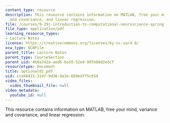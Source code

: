 ```yaml
---
content_type: resource
description: This resource contains information on MATLAB, free your mind, variance
  and covariance, and linear regression.
file: /courses/9-29j-introduction-to-computational-neuroscience-spring-2004/ccd4841531479d369a3e669edff5c65d_optional01.pdf
file_type: application/pdf
learning_resource_types:
- Lecture Notes
license: https://creativecommons.org/licenses/by-nc-sa/4.0/
ocw_type: OCWFile
parent_title: Lecture Notes
parent_type: CourseSection
parent_uid: 460a742a-aed6-ba59-52ed-99fe80d2edcf
resourcetype: Document
title: optional01.pdf
uid: ccd48415-3147-9d36-9a3e-669edff5c65d
video_files:
  video_thumbnail_file: null
video_metadata:
  youtube_id: null
---
```

This resource contains information on MATLAB, free your mind, variance and covariance, and linear regression.